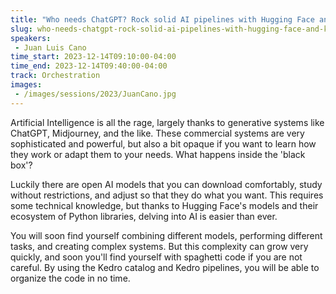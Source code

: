 ```yaml
---
title: "Who needs ChatGPT? Rock solid AI pipelines with Hugging Face and Kedro"
slug: who-needs-chatgpt-rock-solid-ai-pipelines-with-hugging-face-and-kedro
speakers:
 - Juan Luis Cano
time_start: 2023-12-14T09:10:00-04:00
time_end: 2023-12-14T09:40:00-04:00
track: Orchestration
images:
 - /images/sessions/2023/JuanCano.jpg
---
```


Artificial Intelligence is all the rage, largely thanks to generative systems like ChatGPT, Midjourney, and the like. These commercial systems are very sophisticated and powerful, but also a bit opaque if you want to learn how they work or adapt them to your needs. What happens inside the 'black box'?
 
 Luckily there are open AI models that you can download comfortably, study without restrictions, and adjust so that they do what you want. This requires some technical knowledge, but thanks to Hugging Face's models and their ecosystem of Python libraries, delving into AI is easier than ever.
 
 You will soon find yourself combining different models, performing different tasks, and creating complex systems. But this complexity can grow very quickly, and soon you'll find yourself with spaghetti code if you are not careful. By using the Kedro catalog and Kedro pipelines, you will be able to organize the code in no time.